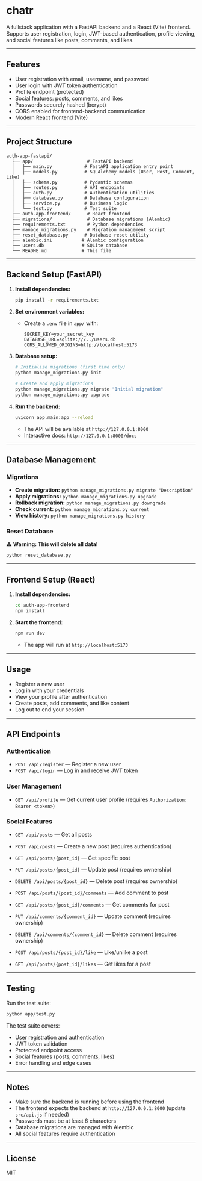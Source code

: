# chatr

A fullstack application with a FastAPI backend and a React (Vite) frontend. Supports user registration, login, JWT-based authentication, profile viewing, and social features like posts, comments, and likes.

---

## Features
- User registration with email, username, and password
- User login with JWT token authentication
- Profile endpoint (protected)
- Social features: posts, comments, and likes
- Passwords securely hashed (bcrypt)
- CORS enabled for frontend-backend communication
- Modern React frontend (Vite)

---

## Project Structure
```
auth-app-fastapi/
  ├── app/                    # FastAPI backend
  │   ├── main.py            # FastAPI application entry point
  │   ├── models.py          # SQLAlchemy models (User, Post, Comment, Like)
  │   ├── schema.py          # Pydantic schemas
  │   ├── routes.py          # API endpoints
  │   ├── auth.py            # Authentication utilities
  │   ├── database.py        # Database configuration
  │   ├── service.py         # Business logic
  │   └── test.py            # Test suite
  ├── auth-app-frontend/      # React frontend
  ├── migrations/             # Database migrations (Alembic)
  ├── requirements.txt        # Python dependencies
  ├── manage_migrations.py    # Migration management script
  ├── reset_database.py      # Database reset utility
  ├── alembic.ini           # Alembic configuration
  ├── users.db              # SQLite database
  └── README.md             # This file
```

---

## Backend Setup (FastAPI)

1. **Install dependencies:**
   ```bash
   pip install -r requirements.txt
   ```

2. **Set environment variables:**
   - Create a `.env` file in `app/` with:
     ```env
     SECRET_KEY=your_secret_key
     DATABASE_URL=sqlite:///../users.db
     CORS_ALLOWED_ORIGINS=http://localhost:5173
     ```

3. **Database setup:**
   ```bash
   # Initialize migrations (first time only)
   python manage_migrations.py init
   
   # Create and apply migrations
   python manage_migrations.py migrate "Initial migration"
   python manage_migrations.py upgrade
   ```

4. **Run the backend:**
   ```bash
   uvicorn app.main:app --reload
   ```
   - The API will be available at `http://127.0.0.1:8000`
   - Interactive docs: `http://127.0.0.1:8000/docs`

---

## Database Management

### Migrations
- **Create migration:** `python manage_migrations.py migrate "Description"`
- **Apply migrations:** `python manage_migrations.py upgrade`
- **Rollback migration:** `python manage_migrations.py downgrade`
- **Check current:** `python manage_migrations.py current`
- **View history:** `python manage_migrations.py history`

### Reset Database
⚠️ **Warning: This will delete all data!**
```bash
python reset_database.py
```

---

## Frontend Setup (React)

1. **Install dependencies:**
   ```bash
   cd auth-app-frontend
   npm install
   ```

2. **Start the frontend:**
   ```bash
   npm run dev
   ```
   - The app will run at `http://localhost:5173`

---

## Usage
- Register a new user
- Log in with your credentials
- View your profile after authentication
- Create posts, add comments, and like content
- Log out to end your session

---

## API Endpoints

### Authentication
- `POST /api/register` — Register a new user
- `POST /api/login` — Log in and receive JWT token

### User Management
- `GET /api/profile` — Get current user profile (requires `Authorization: Bearer <token>`)

### Social Features
- `GET /api/posts` — Get all posts
- `POST /api/posts` — Create a new post (requires authentication)
- `GET /api/posts/{post_id}` — Get specific post
- `PUT /api/posts/{post_id}` — Update post (requires ownership)
- `DELETE /api/posts/{post_id}` — Delete post (requires ownership)

- `POST /api/posts/{post_id}/comments` — Add comment to post
- `GET /api/posts/{post_id}/comments` — Get comments for post
- `PUT /api/comments/{comment_id}` — Update comment (requires ownership)
- `DELETE /api/comments/{comment_id}` — Delete comment (requires ownership)

- `POST /api/posts/{post_id}/like` — Like/unlike a post
- `GET /api/posts/{post_id}/likes` — Get likes for a post

---

## Testing

Run the test suite:
```bash
python app/test.py
```

The test suite covers:
- User registration and authentication
- JWT token validation
- Protected endpoint access
- Social features (posts, comments, likes)
- Error handling and edge cases

---

## Notes
- Make sure the backend is running before using the frontend
- The frontend expects the backend at `http://127.0.0.1:8000` (update `src/api.js` if needed)
- Passwords must be at least 6 characters
- Database migrations are managed with Alembic
- All social features require authentication

---

## License
MIT 

